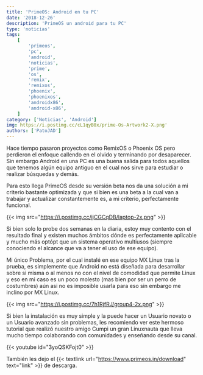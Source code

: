 ```yaml
---
title: 'PrimeOS: Android en tu PC'
date: '2018-12-26'
description: 'PrimeOS un android para tu PC'
type: 'noticias'
tags:
    [
        'primeos',
        'pc',
        'android',
        'noticias',
        'prime',
        'os',
        'remix',
        'remixos',
        'phoenix',
        'phoenixos',
        'androidx86',
        'android-x86',
    ]
category: ['Noticias', 'Android']
img: https://i.postimg.cc/cL1qyB0x/prime-Os-Artwork2-X.png'
authors: ['PatoJAD']
---
```


Hace tiempo pasaron proyectos como RemixOS o Phoenix OS pero perdieron el enfoque callendo en el olvido y terminando por desaparecer. Sin embargo Android en una PC es una buena salida para todos aquellos que tenemos algún equipo antiguo en el cual nos sirve para estudiar o realizar búsquedas y demás.

Para esto llega PrimeOS desde su versión beta nos da una solución a mi criterio bastante optimizada y que si bien es una beta a la cual van a trabajar y actualizar constantemente es, a mi criterio, perfectamente funcional.

{{< img src="https://i.postimg.cc/jjCGCqDB/laptop-2x.png" >}}

Si bien solo lo probe dos semanas en la diaria, estoy muy contento con el resultado final y existen muchos ámbitos dónde es perfectamente aplicable y mucho más optópt que un sistema operativo multiusos (siempre conociendo el alcance que va a tener el uso de ese equipo).

Mi único Problema, por el cual instalé en ese equipo MX Linux tras la prueba, es simplemente que Android no está diseñada para desarrollar sobre si misma o al menos no con el nivel de comodidad que permite Linux y eso en mi caso es un poco molesto (mas bien por ser un perro de costumbres) aún asi no es imposible usarla para eso sin embargo me inclino por MX Linux.

{{< img src="https://i.postimg.cc/7h1RjfRJ/group4-2x.png" >}}

Si bien la instalación es muy simple y la puede hacer un Usuario novato o un Usuario avanzado sin problemas, les recomiendo ver este hermoso tutorial que realizó nuestro amigo Cumpi un gran Linuxnauta que lleva mucho tiempo colaborando con comunidades y enseñando desde su canal.

{{< youtube id="3yoQSKFojt0" >}}

También les dejo el {{< textlink url="https://www.primeos.in/download" text="link" >}} de descarga.
